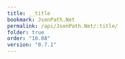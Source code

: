 ```yaml
---
title: __title
bookmark: JsonPath.Net
permalink: /api/JsonPath.Net/:title/
folder: true
order: "10.08"
version: "0.7.1"
---
```

